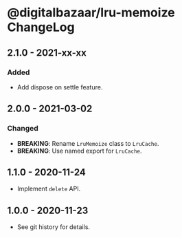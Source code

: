 # @digitalbazaar/lru-memoize ChangeLog

## 2.1.0 - 2021-xx-xx

### Added
- Add dispose on settle feature.

## 2.0.0 - 2021-03-02

### Changed
- **BREAKING**: Rename `LruMemoize` class to `LruCache`.
- **BREAKING**: Use named export for `LruCache`.

## 1.1.0 - 2020-11-24

- Implement `delete` API.

## 1.0.0 - 2020-11-23

- See git history for details.
